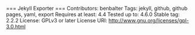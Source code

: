 === Jekyll Exporter ===
Contributors: benbalter
Tags: jekyll, github, github pages, yaml, export
Requires at least: 4.4
Tested up to: 4.6.0
Stable tag: 2.2.2
License: GPLv3 or later
License URI: http://www.gnu.org/licenses/gpl-3.0.html
